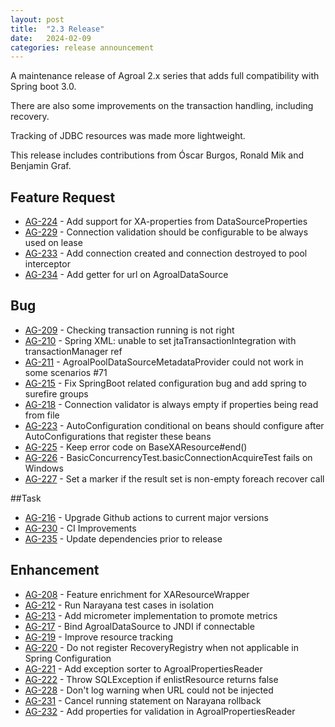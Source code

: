 ```yaml
---
layout: post
title:  "2.3 Release"
date:   2024-02-09
categories: release announcement
---
```


A maintenance release of Agroal 2.x series that adds full compatibility with Spring boot 3.0. 
                                                                                        
There are also some improvements on the transaction handling, including recovery.

Tracking of JDBC resources was made more lightweight.

This release includes contributions from Óscar Burgos, Ronald Mik and Benjamin Graf.

## Feature Request
* [AG-224](https://issues.jboss.org/browse/AG-224) - Add support for XA-properties from DataSourceProperties
* [AG-229](https://issues.jboss.org/browse/AG-229) - Connection validation should be configurable to be always used on lease
* [AG-233](https://issues.jboss.org/browse/AG-223) - Add connection created and connection destroyed to pool interceptor
* [AG-234](https://issues.jboss.org/browse/AG-234) - Add getter for url on AgroalDataSource

## Bug
* [AG-209](https://issues.jboss.org/browse/AG-209) - Checking transaction running is not right
* [AG-210](https://issues.jboss.org/browse/AG-210) - Spring XML: unable to set jtaTransactionIntegration with transactionManager ref
* [AG-211](https://issues.jboss.org/browse/AG-211) - AgroalPoolDataSourceMetadataProvider could not work in some scenarios #71
* [AG-215](https://issues.jboss.org/browse/AG-215) - Fix SpringBoot related configuration bug and add spring to surefire groups
* [AG-218](https://issues.jboss.org/browse/AG-218) - Connection validator is always empty if properties being read from file
* [AG-223](https://issues.jboss.org/browse/AG-223) - AutoConfiguration conditional on beans should configure after AutoConfigurations that register these beans
* [AG-225](https://issues.jboss.org/browse/AG-225) - Keep error code on BaseXAResource#end()
* [AG-226](https://issues.jboss.org/browse/AG-226) - BasicConcurrencyTest.basicConnectionAcquireTest fails on Windows
* [AG-227](https://issues.jboss.org/browse/AG-227) - Set a marker if the result set is non-empty foreach recover call

##Task
* [AG-216](https://issues.jboss.org/browse/AG-216) - Upgrade Github actions to current major versions
* [AG-230](https://issues.jboss.org/browse/AG-230) - CI Improvements
* [AG-235](https://issues.jboss.org/browse/AG-235) - Update dependencies prior to release

## Enhancement
* [AG-208](https://issues.jboss.org/browse/AG-208) - Feature enrichment for XAResourceWrapper
* [AG-212](https://issues.jboss.org/browse/AG-212) - Run Narayana test cases in isolation
* [AG-213](https://issues.jboss.org/browse/AG-213) - Add micrometer implementation to promote metrics
* [AG-217](https://issues.jboss.org/browse/AG-217) - Bind AgroalDataSource to JNDI if connectable
* [AG-219](https://issues.jboss.org/browse/AG-219) - Improve resource tracking
* [AG-220](https://issues.jboss.org/browse/AG-220) - Do not register RecoveryRegistry when not applicable in Spring Configuration
* [AG-221](https://issues.jboss.org/browse/AG-221) - Add exception sorter to AgroalPropertiesReader
* [AG-222](https://issues.jboss.org/browse/AG-222) - Throw SQLException if enlistResource returns false
* [AG-228](https://issues.jboss.org/browse/AG-228) - Don't log warning when URL could not be injected
* [AG-231](https://issues.jboss.org/browse/AG-231) - Cancel running statement on Narayana rollback
* [AG-232](https://issues.jboss.org/browse/AG-232) - Add properties for validation in AgroalPropertiesReader
